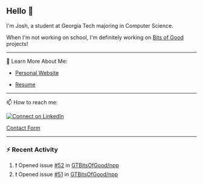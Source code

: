## Hello 👋

I'm Josh, a student at Georgia Tech majoring in Computer Science.

When I'm not working on school, I'm definitely working on [Bits of Good](https://bitsofgood.org) projects!

---

📖 Learn More About Me:

* [Personal Website](https://mcfarl.in)

* [Resume](https://www.dropbox.com/s/xak4fdv0h2ghhhy/JoshuaMcFarlin_Resume.pdf?dl=0)

---

📫 How to reach me:

[![Connect on LinkedIn](https://img.shields.io/badge/--linkedin?label=LinkedIn&logo=LinkedIn&style=social)](https://www.linkedin.com/in/joshmcfarlin)

[Contact Form](https://mcfarl.in/contact)

---

### :zap: Recent Activity

<!--START_SECTION:activity-->
1. ❗️ Opened issue [#52](https://github.com/GTBitsOfGood/npp/issues/52) in [GTBitsOfGood/npp](https://github.com/GTBitsOfGood/npp)
2. ❗️ Opened issue [#51](https://github.com/GTBitsOfGood/npp/issues/51) in [GTBitsOfGood/npp](https://github.com/GTBitsOfGood/npp)
<!--END_SECTION:activity-->
